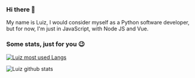 ### Hi there 👋
My name is Luiz, I would consider myself as a Python software developer, but for now, I'm just in JavaScript, with Node JS and Vue.

### Some stats, just for you 😉
[![Luiz most used Langs](https://github-readme-stats.vercel.app/api/top-langs/?username=iLuiizUHD&layout=compact)](https://github.com/iLuiizUHD)

![Luiz github stats](https://github-readme-stats.vercel.app/api?username=iLuiizUHD&show_icons=true&theme=dark)

<!--
**iLuiizUHD/iLuiizUHD** is a ✨ _special_ ✨ repository because its `README.md` (this file) appears on your GitHub profile.

Here are some ideas to get you started:

- 🔭 I’m currently working on ...
- 🌱 I’m currently learning ...
- 👯 I’m looking to collaborate on ...
- 🤔 I’m looking for help with ...
- 💬 Ask me about ...
- 📫 How to reach me: ...
- 😄 Pronouns: ...
- ⚡ Fun fact: ...
-->
